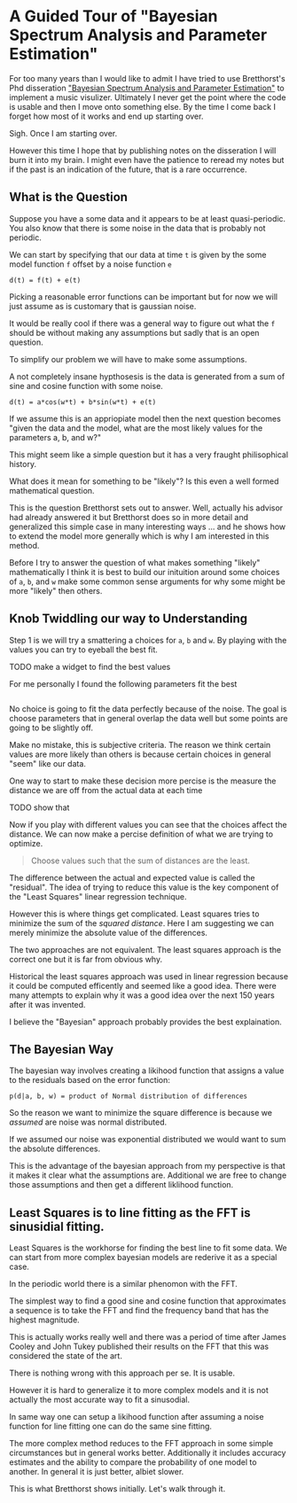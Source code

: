 # A Guided Tour of "Bayesian Spectrum Analysis and Parameter Estimation"

For too many years than I would like to admit I have tried to use Bretthorst's Phd disseration ["Bayesian Spectrum Analysis and Parameter Estimation"](https://bayes.wustl.edu/glb/book.pdf) to implement a music visulizer. Ultimately I never get the point where the code is usable and then I move onto something else. By the time I come back I forget how most of it works and end up starting over.

Sigh. Once I am starting over.

However this time I hope that by publishing notes on the disseration I will burn it into my brain. I might even have the patience to reread my notes but if the past is an indication of the future, that is a rare occurrence.

## What is the Question

Suppose you have a some data and it appears to be at least quasi-periodic. You also know that there is some noise in the data that is probably not periodic.

We can start by specifying that our data at time `t` is given by the some model function `f` offset by a noise function `e`

```
d(t) = f(t) + e(t)
```

Picking a reasonable error functions can be important but for now we will just assume as is customary that is gaussian noise.

It would be really cool if there was a general way to figure out what the `f` should be without making any assumptions but sadly that is an open question.

To simplify our problem we will have to make some assumptions.

A not completely insane hypthosesis is the data is generated from a sum of sine and cosine function with some noise.

```
d(t) = a*cos(w*t) + b*sin(w*t) + e(t)
```

If we assume this is an appriopiate model then the next question becomes "given the data and the model, what are the most likely values for the parameters a, b, and w?"

This might seem like a simple question but it has a very fraught philisophical history.

What does it mean for something to be "likely"? Is this even a well formed mathematical question.

This is the question Bretthorst sets out to answer. Well, actually his advisor had already answered it but Bretthorst does so in more detail and generalized this simple case in many interesting ways ... and he shows how to extend the model more generally which is why I am interested in this method.

Before I try to answer the question of what makes something "likely" mathematically I think it is best to build our inituition around some choices of `a`, `b`, and `w` make some common sense arguments for why some might be more "likely" then others.

## Knob Twiddling our way to Understanding

Step 1 is we will try a smattering a choices for `a`, `b` and `w`. By playing with the values you can try to eyeball the best fit.

TODO make a widget to find the best values

For me personally I found the following parameters fit the best

```

```

No choice is going to fit the data perfectly because of the noise. The goal is choose parameters that in general overlap the data well but some points are going to be slightly off.

Make no mistake, this is subjective criteria. The reason we think certain values are more likely than others is because certain choices in general "seem" like our data.

One way to start to make these decision more percise is the measure the distance we are off from the actual data at each time

TODO show that

Now if you play with different values you can see that the choices affect the distance. We can now make a percise definition of what we are trying to optimize.

> Choose values such that the sum of distances are the least.

The difference between the actual and expected value is called the "residual". The idea of trying to reduce this value is the key component of the "Least Squares" linear regression technique.

However this is where things get complicated. Least squares tries to minimize the sum of the _squared distance_. Here I am suggesting we can merely minimize the absolute value of the differences.

The two approaches are not equivalent. The least squares approach is the correct one but it is far from obvious why.

Historical the least squares approach was used in linear regression because it could be computed efficently and seemed like a good idea. There were many attempts to explain why it was a good idea over the next 150 years after it was invented.

I believe the "Bayesian" approach probably provides the best explaination.

## The Bayesian Way

The bayesian way involves creating a likihood function that assigns a value to the residuals based on the error function:

```
p(d|a, b, w) = product of Normal distribution of differences
```

So the reason we want to minimize the square difference is because we _assumed_ are noise was normal distributed.

If we assumed our noise was exponential distributed we would want to sum the absolute differences.

This is the advantage of the bayesian approach from my perspective is that it makes it clear what the assumptions are. Additional we are free to change those assumptions and then get a different liklihood function.

## Least Squares is to line fitting as the FFT is sinusidial fitting.

Least Squares is the workhorse for finding the best line to fit some data. We can start from more complex bayesian models are rederive it as a special case.

In the periodic world there is a similar phenomon with the FFT.

The simplest way to find a good sine and cosine function that approximates a sequence is to take the FFT and find the frequency band that has the highest magnitude.

This is actually works really well and there was a period of time after James Cooley and John Tukey published their results on the FFT that this was considered the state of the art.

There is nothing wrong with this approach per se. It is usable.

However it is hard to generalize it to more complex models and it is not actually the most accurate way to fit a sinusodial.

In same way one can setup a likihood function after assuming a noise function for line fitting one can do the same sine fitting.

The more complex method reduces to the FFT approach in some simple circumstances but in general works better. Additionally it includes accuracy estimates and the ability to compare the probability of one model to another. In general it is just better, albiet slower.

This is what Bretthorst shows initially. Let's walk through it.
